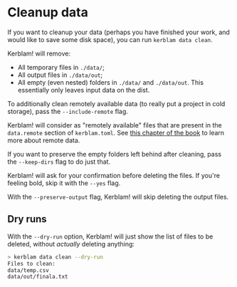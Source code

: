 # Cleanup data
If you want to cleanup your data (perhaps you have finished your work, and would
like to save some disk space), you can run `kerblam data clean`.

Kerblam! will remove:
- All temporary files in `./data/`;
- All output files in `./data/out`;
- All empty (even nested) folders in `./data/` and `./data/out`.
This essentially only leaves input data on the dist.

To additionally clean remotely available data (to really put a project in
cold storage), pass the `--include-remote` flag.

Kerblam! will consider as "remotely available" files that are present in the
`data.remote` section of `kerblam.toml`.
See [this chapter of the book](fetch_data.html) to learn more about remote data.

If you want to preserve the empty folders left behind after cleaning,
pass the `--keep-dirs` flag to do just that.

Kerblam! will ask for your confirmation before deleting the files.
If you're feeling bold, skip it with the `--yes` flag.

With the `--preserve-output` flag, Kerblam! will skip deleting the output files.

## Dry runs
With the `--dry-run` option, Kerblam! will just show the list of files to be deleted,
without *actually* deleting anything:
```bash
> kerblam data clean --dry-run
Files to clean:
data/temp.csv
data/out/finala.txt
```
